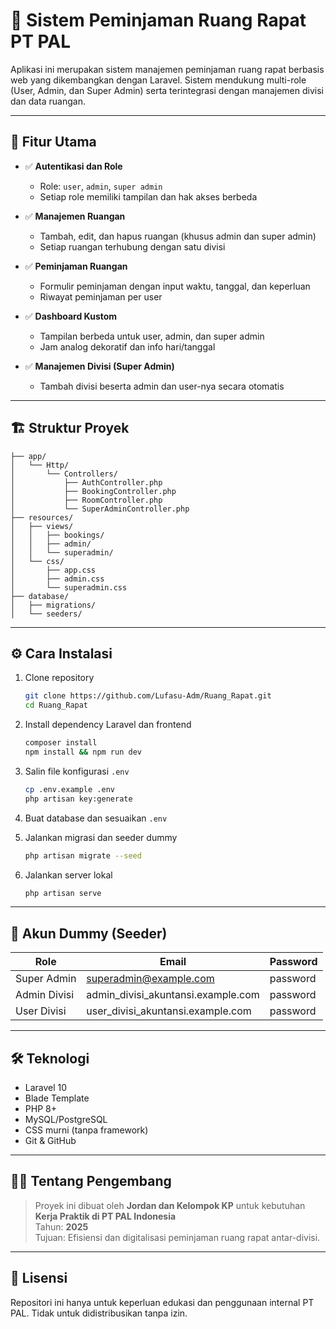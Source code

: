# 📅 Sistem Peminjaman Ruang Rapat PT PAL

Aplikasi ini merupakan sistem manajemen peminjaman ruang rapat berbasis web yang dikembangkan dengan Laravel. Sistem mendukung multi-role (User, Admin, dan Super Admin) serta terintegrasi dengan manajemen divisi dan data ruangan.

---

## 🚀 Fitur Utama

- ✅ **Autentikasi dan Role**
  - Role: `user`, `admin`, `super admin`
  - Setiap role memiliki tampilan dan hak akses berbeda

- ✅ **Manajemen Ruangan**
  - Tambah, edit, dan hapus ruangan (khusus admin dan super admin)
  - Setiap ruangan terhubung dengan satu divisi

- ✅ **Peminjaman Ruangan**
  - Formulir peminjaman dengan input waktu, tanggal, dan keperluan
  - Riwayat peminjaman per user

- ✅ **Dashboard Kustom**
  - Tampilan berbeda untuk user, admin, dan super admin
  - Jam analog dekoratif dan info hari/tanggal

- ✅ **Manajemen Divisi (Super Admin)**
  - Tambah divisi beserta admin dan user-nya secara otomatis

---

## 🏗️ Struktur Proyek

```
├── app/
│   └── Http/
│       └── Controllers/
│           ├── AuthController.php
│           ├── BookingController.php
│           ├── RoomController.php
│           └── SuperAdminController.php
├── resources/
│   ├── views/
│   │   ├── bookings/
│   │   ├── admin/
│   │   └── superadmin/
│   └── css/
│       ├── app.css
│       ├── admin.css
│       └── superadmin.css
├── database/
│   ├── migrations/
│   └── seeders/
```

---

## ⚙️ Cara Instalasi

1. Clone repository
   ```bash
   git clone https://github.com/Lufasu-Adm/Ruang_Rapat.git
   cd Ruang_Rapat
   ```

2. Install dependency Laravel dan frontend
   ```bash
   composer install
   npm install && npm run dev
   ```

3. Salin file konfigurasi `.env`
   ```bash
   cp .env.example .env
   php artisan key:generate
   ```

4. Buat database dan sesuaikan `.env`

5. Jalankan migrasi dan seeder dummy
   ```bash
   php artisan migrate --seed
   ```

6. Jalankan server lokal
   ```bash
   php artisan serve
   ```

---

## 🧪 Akun Dummy (Seeder)

| Role         | Email                                  | Password  |
|--------------|----------------------------------------|-----------|
| Super Admin  | superadmin@example.com                 | password  |
| Admin Divisi | admin_divisi_akuntansi.example.com     | password  |
| User Divisi  | user_divisi_akuntansi.example.com      | password  |

---

## 🛠️ Teknologi

- Laravel 10
- Blade Template
- PHP 8+
- MySQL/PostgreSQL
- CSS murni (tanpa framework)
- Git & GitHub

---

## 👨‍💻 Tentang Pengembang

> Proyek ini dibuat oleh **Jordan dan Kelompok KP** untuk kebutuhan **Kerja Praktik di PT PAL Indonesia**  
> Tahun: **2025**  
> Tujuan: Efisiensi dan digitalisasi peminjaman ruang rapat antar-divisi.

---

## 📄 Lisensi

Repositori ini hanya untuk keperluan edukasi dan penggunaan internal PT PAL. Tidak untuk didistribusikan tanpa izin.
